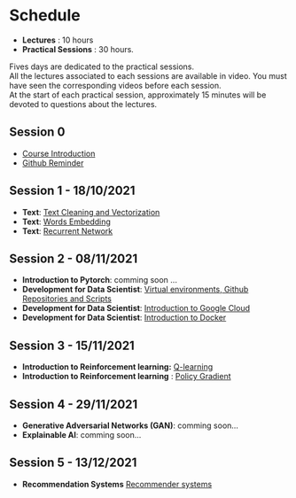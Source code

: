 # Schedule

* **Lectures** : 10 hours
* **Practical Sessions** : 30 hours.

Fives days are dedicated to the practical sessions.  
All the lectures associated to each sessions are available in video.  You must have seen the corresponding videos before each session.  
At the start of each practical session, approximately 15 minutes will be devoted to questions about the lectures.  

<!-- ## Session 0  

*   [Course Introduction](introduction.md) 
*   [Github Reminder](git_intro.md)


## Session 1 - 18/10/2021 

   - **Text**: [Text Cleaning and Vectorization](text1.md)
   - **Text**: [Words Embedding](text2.md)
        
## Session 2 - 08/11/2021 

   - **Text**: [Recurrent Network](text3.md)
   - **Development for Data Scientist**: [Virtual environments, Github Repositories and Scripts](dev.md)

## Session 3 - 15/11/2021 

   - **Development for Data Scientist**: [Introduction to Google Cloud](gcloud.md)  
   - **Development for Data Scientist**: [Introduction to Docker](docker.md)
   
## Session 4 - 29/11/2021  

   * **Introduction to deep Reinforcement learning:** [Q-learning](q_learning.md)

## Session 5 - 13/12/2021

* **Introduction to deep Reinforcement learning** : [Policy Gradient](policy_gradient.md)  
* **Recommendation Systems** [Recommender systems](rec_sys.md)  -->
        

## Session 0  

*   [Course Introduction](introduction.md) 
*   [Github Reminder](git_intro.md)


## Session 1 - 18/10/2021 

   - **Text**: [Text Cleaning and Vectorization](text1.md)
   - **Text**: [Words Embedding](text2.md)
   - **Text**: [Recurrent Network](text3.md)
        
## Session 2 - 08/11/2021 

   - **Introduction to Pytorch**: comming soon ...
   - **Development for Data Scientist**: [Virtual environments, Github Repositories and Scripts](dev.md)
   - **Development for Data Scientist**: [Introduction to Google Cloud](gcloud.md)  
   - **Development for Data Scientist**: [Introduction to Docker](docker.md)

## Session 3 - 15/11/2021 

   * **Introduction to Reinforcement learning:** [Q-learning](q_learning.md)
   * **Introduction to Reinforcement learning** : [Policy Gradient](policy_gradient.md)
   
## Session 4 - 29/11/2021  

   * **Generative Adversarial Networks (GAN)**: comming soon...
   * **Explainable AI**: comming soon...

## Session 5 - 13/12/2021

   * **Recommendation Systems** [Recommender systems](rec_sys.md) 